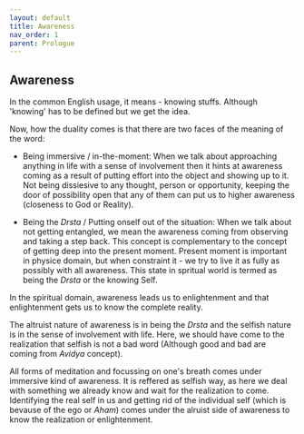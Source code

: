 ```yaml
---
layout: default
title: Awareness
nav_order: 1
parent: Prologue
---
```



## Awareness

In the common English usage, it means - knowing stuffs. Although 'knowing' has to be defined but we get the idea. 

Now, how the duality comes is that there are two faces of the meaning of the word: 

- Being immersive / in-the-moment: 
When we talk about approaching anything in life with a sense of involvement then it hints at awareness coming as a result of putting effort into the object and showing up to it. Not being dissiesive to any thought, person or opportunity, keeping the door of possibility open that any of them can put us to higher awareness (closeness to God or Reality).

- Being the *Drsta* / Putting onself out of the situation:
When we talk about not getting entangled, we mean the awareness coming from observing and taking a step back. This concept is complementary to the concept of getting deep into the present moment. Present moment is important in physice domain, but when constraint it - we try to live it as fully as possibly with all awareness. This state in spritual world is termed as being the *Drsta* or the knowing Self.


In the spiritual domain, awareness leads us to enlightenment and that enlightenment gets us to know the complete reality.

The altruist nature of awareness is in being the *Drsta* and the selfish nature is in the sense of involvement with life. Here, we should have come to the realization that selfish is not a bad word (Although good and bad are coming from *Avidya* concept).

All forms of meditation and focussing on one's breath comes under immersive kind of awareness. It is reffered as selfish way, as here we deal with something we already know and wait for the realization to come. Identifying the real self in us and getting rid of the individual self (which is bevause of the ego or *Aham*) comes under the alruist side of awareness to know the realization or enlightenment.